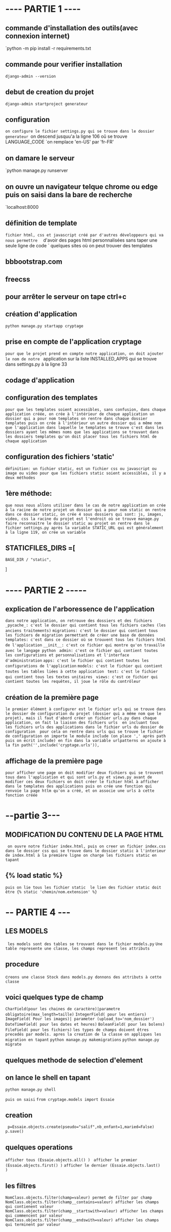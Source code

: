# ---- PARTIE 1 ----
## commande d'installation des outils(avec connexion internet)
`python -m pip install -r requirements.txt

## commande pour verifier installation
`django-admin --version`

## debut de creation du projet
`django-admin startproject generateur`

## configuration 
`on configure le fichier settings.py qui se trouve dans le dossier generateur
`on descend jusquu'a la ligne 106 oû se trouve LANGUAGE_CODE
`on remplace 'en-US' par 'fr-FR'

## on damare le serveur
`python manage.py runserver

## on ouvre un navigateur telque chrome ou edge puis on saisi dans la bare de recherche
`localhost:8000

## définition de template
`fichier html, css et javascript créé par d'autres développeurs qui va nous permettre 
` d'avoir des pages html personnalisées sans taper une seule ligne de code
` quelques sites où on peut trouver des templates
## bbbootstrap.com
## freecss

## pour arrêter le serveur on tape ctrl+c
## création d'application 
`python manage.py startapp cryptage`

## prise en compte de l'application cryptage
` pour que le projet prend en compte notre application, on doit ajouter le nom de notre 
` application sur la liste INSTALLED_APPS qui se trouve dans settings.py à la ligne 33


## codage d'application
## configuration des templates 
`pour que les templates soient accessibles, sans confusion, dans chaque application
créée, on crée à l'intérieur de chaque application un dossier qui a pour nom templates
on rentre dans chaque dossier templates puis on crée à l'intérieur un autre dossier qui
a même nom que l'application dans laquelle le templates se trouve
c'est dans les dossiers ayant les mêmes noms que les applications se trouvant dans
les dossiers templates qu'on doit placer tous les fichiers html de chaque application `


## configuration des fichiers 'static'
`définition: un fichier static, est un fichier css ou javascript ou image ou video
pour que les fichiers static soient accessibles, il y a deux méthodes `
## 1ère méthode:
`que nous nous allons utiliser dans le cas de notre application
on crée à la racine de notre projet un dossier qui a pour nom static
on rentre dans ce dossier static, on crée 4 sous dossiers qui sont:
js, images, video, css
la racine du projet est l'endroit où se trouve manage.py
faire reconnaitre le dossier static au projet on rentre dans le fichier settings.py
après la variable STATIC_URL qui est généralement à la ligne 119, on crée un variable`
## STATICFILES_DIRS =[
    BASE_DIR / "static",

]

# ---- PARTIE 2 -----
## explication de l'arboressence de l'application
`dans notre application, on retrouve des dossiers et des fichiers`
`_pycache_: c'est le dossier qui contient tous les fichiers caches (les anciens traitements)`
`migrations: c'est le dossier qui contient tous les fichiers de migration permettant de créer une base de données`
`templates: c'est dans ce dossier où se trouvent tous les fichiers html de l'application`
`__init__: c'est ce fichier qui montre qu'on travaille avec le langage python `
`admin: c'est ce fichier qui contient toutes les configurations et personnalisations et l'interface d'administration`
`apps: c'est le fichier qui contient toutes les configurations de l'application`
`models: c'est le fichier qui contient toutes les tables liées à cette application `
`test: c'est le fichier qui contient tous les textes unitaires `
`views: c'est ce fichier qui contient toutes les requêtes, il joue le rôle du contrôleur`

## création de la première page
`le premier élément à configurer est le fichier urls qui se trouve dans le dossier de configuration du projet (dossier qui a même
nom que le projet), mais il faut d'abord créer un fichier urls.py dans chaque application, on fait la liaison des fichiers urls 
en incluant tous les fichiers urls des applications dans le fichier urls du dossier de configuration 
pour cela on rentre dans urls qui se trouve le fichier de configuration on importe le module include (on place ',' après path puis
on écrit include)
en fin dans la variable urlpatterns on ajoute à la fin path('',include('cryptage.urls')),`


## affichage de la première page
`pour afficher une page on doit modifier deux fichiers qui se trouvent tous dans l'application et qui sont urls.py et views.py
avant de modifier ces deux fichiers on doit créer le fichier html à afficher dans le templates des applications
puis on crée une fonction qui renvoie la page htlm qu'on a créé, et on associe une urls à cette fonction créée `

# --partie 3---
## MODIFICATION DU CONTENU DE LA PAGE HTML
` on ouvre notre fichier index.html, puis on creer un fichier index.css dans le dossier css qui se trouve dans le dossier static
à l'interieur de index.html à la première ligne on charge les fichiers static en tapant`
## {% load static %}
`puis on lie tous les fichier static 
le lien des fichier static doit être {% static 'chemin/nom.extension' %}`

# -- PARTIE 4 ---

## LES MODELS
` les models sont des tables se trouvant dans le fichier models.py`
`Une table represente une classe, les champs represent les attributs`

## procedure

c`reons une classe Stock dans models.py
donnons des attributs à cette classe`
## voici quelques type de champ
`CharField(pour les chaines de caractère)|parametre obligatoire(max_length=taille)`
`IntegerField( pour les entiers)`
`ImageField( Pour les images)| parameter (upload_to='nom_dossier')`
`DateTimeField( pour les dates et heures)`
`BoleanField( pour les bolens)`
`FileField( pour les fichiers)`
`les types de champs doivent êtres precedés par models.
 apres la creation de la classe on appliques les migration en tapant`
`python manage.py makemigrations`
`python manage.py migrate`

## quelques methode de selection d'element
## on lance le shell en tapant
`python manage.py shell`

`puis on saisi`
`from cryptage.models import Essaie`

## creation 
` p=Essaie.objects.create(pseudo="salif",nb_enfant=1,maried=False)`
`p.save()`
## quelques operations
`afficher tous (Essaie.objects.all() )`
` afficher le premier (Essaie.objects.first() )`
`afficher le dernier (Essaie.objects.last()  )`
## les filtres

`NomClass.objects.filter(champ=valeur) permet de filter par champ`
`NomClass.objects.filter(champ__contains=valeur) afficher les champs qui contienent valeur`
`NomClass.objects.filter(champ__startswith=valeur) afficher les champs qui commencent par valeur`
`NomClass.objects.filter(champ__endswith=valeur) afficher les champs qui terminent par valeur`


